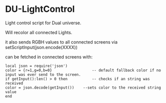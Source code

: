 # DU-LightControl

Light control script for Dual universe.

Will recolor all connected Lights.

it also sends RGBH values to all connected screens via setScriptInput(json.encode(XXXX))

can be fetched in connected screens with:
```
local json = require('json')
color = {r=1,g=0,b=0}                  -- default fallback color if no input was ever send to the screen.
if getInput():len() > 0 then           -- checks if an string was received
color = json.decode(getInput())    --sets color to the received string value
end
```
